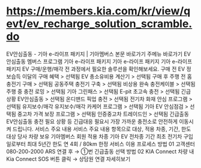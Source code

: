 # https://members.kia.com/kr/view/qevt/ev_recharge_solution_scramble.do

EV안심출동 - 기아 e-라이프 패키지 | 기아멤버스
본문 바로가기
주메뉴 바로가기
EV안심출동
멤버스 프로그램
기아 e-라이프 패키지
기아 e-라이프 패키지
기아 e-라이프 패키지
EV 구매/운행/매각 전 과정에서 필요한 솔루션을 확인해보세요.
구매 전
EV 정보습득
이달의 구매 혜택 >
선택됨
EV 총소유비용 계산기 >
선택됨
구매 후
주행 전
홈충전기 구매 >
선택됨
공동주택 충전기 구축 >
선택됨
비상용 완속 충전케이블 >
선택됨
주행 중
충전 로밍 >
선택됨
기아 그린패스 >
선택됨
E-pit 초고속 충전 >
선택됨
긴급 상황
EV안심출동 >
선택됨
온디맨드 픽업 충전 >
선택됨
전기차 화재 안심 프로그램 >
선택됨
유지보수/매각
유지보수/매각
카케어 프로그램 >
선택됨
기아 EV 안심점검 >
선택됨
중고차 가격 보장 프로그램 >
선택됨
인증중고차 트레이드인 >
선택됨
긴급출동
EV안심출동
충전 필요 상황 등 긴급대응 필요시 가장 가까운 충전소로 안전하게 이동시켜 드립니다.
서비스 주요 내용
서비스 주요 내용 항목으로 대상, 적용 차종, 기간, 한도
대상
당사 차량 보유 기아멤버스 회원
적용 차종
기아 EV 전차종
기간
최초 전기차 구입일로부터 최대 5년간
한도
연 4회 / 80km 한정
서비스 이용 프로세스
방법 01
고객센터 080-200-2000
ARS 연결 후 → ①번 긴급출동 선택
방법 02
KIA Connect
차량 내 Kia Connect SOS 버튼 클릭 → 상담원 연결
자세히보기